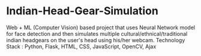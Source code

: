 # Indian-Head-Gear-Simulation
Web + ML (Computer Vision) based project that uses Neural Network model for face detection and then simulates multiple cultural/ethnical/traditional indian headgears on the user's head using his/her webcam. Technology Stack : Python, Flask, HTML, CSS, JavaScript, OpenCV, Ajax
